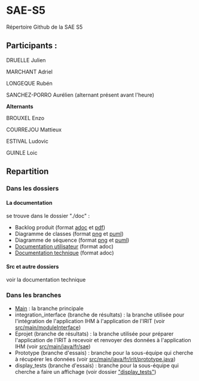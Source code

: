 # SAE-S5
Répertoire Github de la SAE S5

## Participants : 

DRUELLE Julien

MARCHANT Adriel

LONGEQUE Rubén

SANCHEZ-PORRO Aurélien (alternant présent avant l'heure) 

**Alternants**

BROUXEL Enzo 

COURREJOU Mattieux

ESTIVAL Ludovic

GUINLE Loic






## Repartition

### Dans les dossiers

#### **La documentation**

se trouve dans le dossier "./doc" :
* Backlog produit (format [adoc](https://github.com/AurelienSP/SAE-S5-IRIT-G2/blob/main/doc/Backlog_produit_IRIT.adoc) et [pdf](https://github.com/AurelienSP/SAE-S5-IRIT-G2/blob/main/doc/Backlog_produit_IRIT.pdf))
* Diagramme de classes (format [png](https://github.com/AurelienSP/SAE-S5-IRIT-G2/blob/main/doc/uml_diagrams/class/module1.png) et [puml](https://github.com/AurelienSP/SAE-S5-IRIT-G2/blob/main/doc/uml_diagrams/class/module1.puml))
* Diagramme de séquence (format [png](https://github.com/AurelienSP/SAE-S5-IRIT-G2/blob/main/doc/uml_diagrams/sequence/overall_structure.png) et [puml](https://github.com/AurelienSP/SAE-S5-IRIT-G2/blob/main/doc/uml_diagrams/sequence/overall_structure.puml))
* [Documentation utilisateur](https://github.com/AurelienSP/SAE-S5-IRIT-G2/blob/main/doc/doc_user.adoc) (format adoc)
* [Documentation technique](https://github.com/AurelienSP/SAE-S5-IRIT-G2/blob/main/doc/doc_technique.adoc) (format adoc)

####  **Src et autre dossiers**

voir la documentation technique


### Dans les branches

* [Main](https://github.com/AurelienSP/SAE-S5-IRIT-G2) : la branche principale
* integration_interface (branche de résultats) : la branche utilisée pour l'intégration de l'application IHM à l'application de l'IRIT (voir [src/main/moduleInterface](https://github.com/AurelienSP/SAE-S5-IRIT-G2/tree/integration_interface/src/main/moduleInterface))
* Eprojet (branche de résultats) : la branche utilisée pour préparer l'application de l'IRIT à recevoir et renvoyer des données à l'application IHM (voir [src/main/java/fr/sae](https://github.com/AurelienSP/SAE-S5-IRIT-G2/blob/EProjet/src/main/java/fr/sae/)) 
* Prototype (branche d'essais) : branche pour la sous-équipe qui cherche à récupérer les données (voir [src/main/java/fr/irit/prototype.java](https://github.com/AurelienSP/SAE-S5-IRIT-G2/blob/Prototype/src/main/java/fr/irit/prototype.java)) 
* display_tests (branche d'essais) : branche pour la sous-équipe qui cherche a faire un affichage (voir dossier ["display_tests"](https://github.com/AurelienSP/SAE-S5-IRIT-G2/tree/display_tests/display_tests/Aur%C3%A9lien)) 
